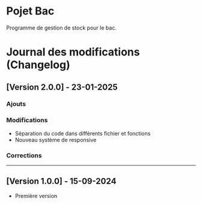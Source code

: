 # Pojet Bac

Programme de gestion de stock pour le bac.

# Journal des modifications (Changelog)

## [Version 2.0.0] - 23-01-2025
### Ajouts

### Modifications
- Séparation du code dans différents fichier et fonctions
- Nouveau système de responsive

### Corrections

---

## [Version 1.0.0] - 15-09-2024
- Première version
